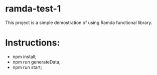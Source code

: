 # ramda-test-1
This project is a simple demostration of using Ramda functional library.

# Instructions:

- npm install;
- npm run generateData;
- npm run start;